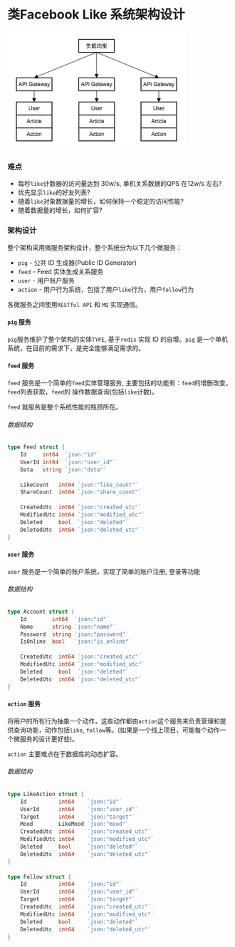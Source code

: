 # 类Facebook Like 系统架构设计

![架构图](arch.png)


### 难点
* 每秒`like`计数器的访问量达到 30w/s, 单机关系数据的QPS 在12w/s 左右?
* 优先显示`like`的好友列表?
* 随着`like`对象数据量的增长，如何保持一个稳定的访问性能?
* 随着数据量的增长，如何扩容?


### 架构设计

整个架构采用微服务架构设计，整个系统分为以下几个微服务：
* `pig` - 公共 ID 生成器(Public ID Generator)
* `feed` - Feed 实体生成关系服务
* `user` - 用户账户服务
* `action` - 用户行为系统，包括了用户`like`行为，用户`follow`行为

各微服务之间使用`RESTful API` 和 `MQ` 实现通信。


#### `pig` 服务

`pig`服务维护了整个架构的实体`TYPE`, 基于`redis` 实现 ID 的自增。`pig` 是一个单机系统，在目前的需求下，是完全能够满足需求的。


#### `feed` 服务

`feed` 服务是一个简单的`feed`实体管理服务, 主要包括的功能有：`feed`的增删改查，`feed`列表获取，`feed`的 操作数据查询(包括`like`计数)。

`feed` 就服务是整个系统性能的瓶颈所在。

###### 数据结构

```go
type Feed struct {
    Id     int64  `json:"id"`
    UserId int64  `json:"user_id"`
    Data   string `json:"data"`

    LikeCount   int64 `json:"like_count"`
    ShareCount  int64 `json:"share_count"`

    CreatedUtc  int64 `json:"created_utc"`
    ModifiedUtc int64 `json:"modified_utc"`
    Deleted     bool  `json:"deleted"`
    DeletedUtc  int64 `json:"deleted_utc"`
}
```


#### `user` 服务

`user` 服务是一个简单的账户系统，实现了简单的账户注册, 登录等功能

###### 数据结构

``` go
type Account struct {
    Id        int64  `json:"id"`
    Name      string `json:"name"`   
    Password  string `json:"password"`
    IsOnline  bool   `json:"is_online"`

    CreatedUtc  int64 `json:"created_utc"`
    ModifiedUtc int64 `json:"modified_utc"`
    Deleted     bool  `json:"deleted"`
    DeletedUtc  int64 `json:"deleted_utc"`
}
```


#### `action` 服务

将用户的所有行为抽象一个动作，这些动作都由`action`这个服务来负责管理和提供查询功能，动作包括`like`, `follow`等。(如果是一个线上项目，可能每个动作一个微服务的设计更好些)。

`action` 主要难点在于数据库的动态扩容。

###### 数据结构

``` go
type LikeAction struct {
    Id          int64    `json:"id"`
    UserId      int64    `json:"user_id"`
    Target      int64    `json:"target"`
    Mood        LikeMood `json:"mood"`
    CreatedUtc  int64    `json:"created_utc"`
    ModifiedUtc int64    `json:"modified_utc"`
    Deleted     bool     `json:"deleted"`
    DeletedUtc  int64    `json:"deleted_utc"`
}

type Follow struct {
    Id          int64    `json:"id"`
    UserId      int64    `json:"user_id"`
    Target      int64    `json:"target"`
    CreatedUtc  int64    `json:"created_utc"`
    ModifiedUtc int64    `json:"modified_utc"`
    Deleted     bool     `json:"deleted"`
    DeletedUtc  int64    `json:"deleted_utc"`
}
```
